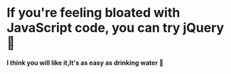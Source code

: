 <br>
<br>
<br>
<br>
<br>
<br>
<br>
<br>
<br>
<br>
<br>
<br>

# If you're feeling bloated with JavaScript code, you can try jQuery :doughnut:

**I think you will like it,It's as easy as drinking water :icecream:**
